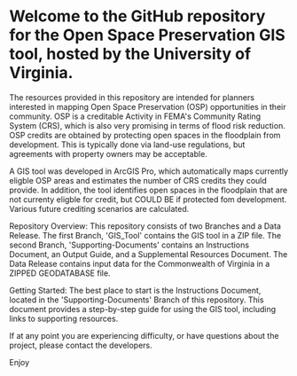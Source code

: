 # Welcome to the GitHub repository for the Open Space Preservation GIS tool, hosted by the University of Virginia. 

The resources provided in this repository are intended for planners interested in mapping Open Space Preservation (OSP) opportunities in their community.
OSP is a creditable Activity in FEMA's Community Rating System (CRS), which is also very promising in terms of flood risk reduction. OSP credits are obtained by protecting open spaces in the floodplain from development. This is typically done via land-use regulations, but agreements with property owners may be acceptable.

A GIS tool was developed in ArcGIS Pro, which automatically maps currently eligble OSP areas and estimates the number of CRS credits they could provide. In addition, the tool identifies open spaces in the floodplain that are not currenty eligble for credit, but COULD BE if protected fom development. Various future crediting scenarios are calculated. 

Repository Overview:
This repository consists of two Branches and a Data Release. The first Branch, 'GIS_Tool' contains the GIS tool in a ZIP file. The second Branch, 'Supporting-Documents' contains an Instructions Document, an Output Guide, and a Supplemental Resources Document. The Data Release contains input data for the Commonwealth of Virginia in a ZIPPED GEODATABASE file. 

Getting Started:
The best place to start is the Instructions Document, located in the 'Supporting-Documents' Branch of this repository. This document provides a step-by-step guide for using the GIS tool, including links to supporting resources. 

If at any point you are experiencing difficulty, or have questions about the project, please contact the developers.

Enjoy
